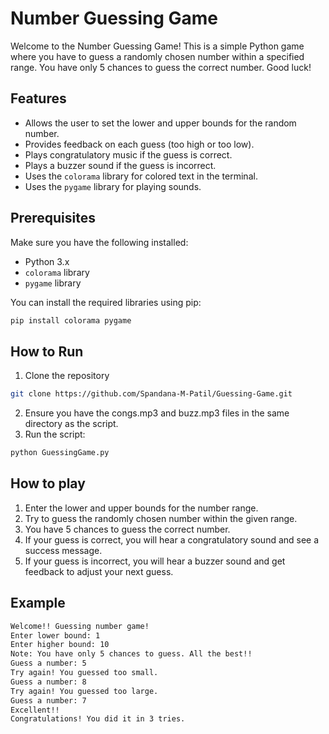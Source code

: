 # Number Guessing Game

Welcome to the Number Guessing Game! This is a simple Python game where you have to guess a randomly chosen number within a specified range. You have only 5 chances to guess the correct number. Good luck!

## Features

- Allows the user to set the lower and upper bounds for the random number.
- Provides feedback on each guess (too high or too low).
- Plays congratulatory music if the guess is correct.
- Plays a buzzer sound if the guess is incorrect.
- Uses the `colorama` library for colored text in the terminal.
- Uses the `pygame` library for playing sounds.

## Prerequisites

Make sure you have the following installed:

- Python 3.x
- `colorama` library
- `pygame` library

You can install the required libraries using pip:
```bash
pip install colorama pygame
```
## How to Run
1. Clone the repository
```bash
git clone https://github.com/Spandana-M-Patil/Guessing-Game.git
```
2. Ensure you have the congs.mp3 and buzz.mp3 files in the same directory as the script.
3. Run the script:
```bash
python GuessingGame.py
```
## How to play
1. Enter the lower and upper bounds for the number range.
2. Try to guess the randomly chosen number within the given range.
3. You have 5 chances to guess the correct number.
4. If your guess is correct, you will hear a congratulatory sound and see a success message.
5. If your guess is incorrect, you will hear a buzzer sound and get feedback to adjust your next guess.

## Example
```bash
Welcome!! Guessing number game!
Enter lower bound: 1
Enter higher bound: 10
Note: You have only 5 chances to guess. All the best!!
Guess a number: 5
Try again! You guessed too small.
Guess a number: 8
Try again! You guessed too large.
Guess a number: 7
Excellent!!
Congratulations! You did it in 3 tries.
```
